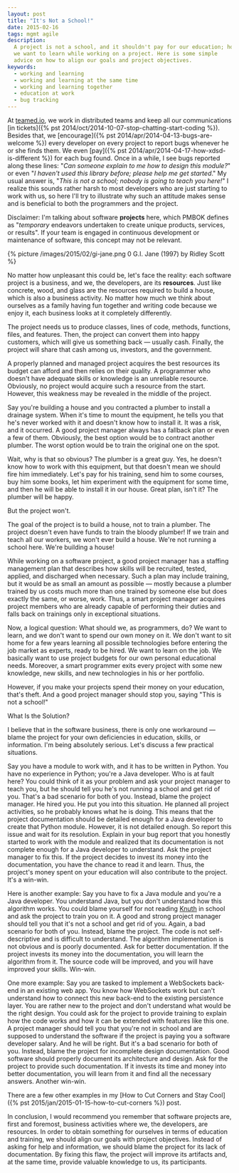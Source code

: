 ```yaml
---
layout: post
title: "It's Not a School!"
date: 2015-02-16
tags: mgmt agile
description:
  A project is not a school, and it shouldn't pay for our education; however,
  we want to learn while working on a project. Here is some simple
  advice on how to align our goals and project objectives.
keywords:
  - working and learning
  - working and learning at the same time
  - working and learning together
  - education at work
  - bug tracking
---
```


At [teamed.io](http://www.teamed.io), we work in distributed teams and
keep all our communications [in tickets]({% pst 2014/oct/2014-10-07-stop-chatting-start-coding %}).
Besides that, we [encourage]({% pst 2014/apr/2014-04-13-bugs-are-welcome %})
every developer on every project to
report bugs whenever he or she finds them. We even
[pay]({% pst 2014/apr/2014-04-17-how-xdsd-is-different %}) for each bug found.
Once in a while, I see bugs reported along these lines: "_Can someone explain
to me how to design this module?_" or even "_I haven't used this library before;
please help me get started_." My usual answer is, "_This is not a school; nobody
is going to teach you here!_" I realize this sounds
rather harsh to most developers who are just starting to work with us, so
here I'll try to illustrate why such an attitude makes sense and is beneficial to both
the programmers and the project.

Disclaimer: I'm talking about software **projects** here, which PMBOK defines
as "_temporary_ endeavors undertaken to create unique
products, services, or results". If your team is engaged in continuous
development or maintenance of software, this concept may not be relevant.

<!--more-->

{% picture /images/2015/02/gi-jane.png 0 G.I. Jane (1997) by Ridley Scott %}

No matter how unpleasant this could be, let's face the reality:
each software project is a business, and we, the developers, are
its **resources**. Just like concrete, wood, and glass are the resources required
to build a house, which is also a business activity. No matter how much we think
about ourselves as a family having fun together and writing code because
we enjoy it, each business looks at it completely differently.

The project needs us to produce classes, lines of code, methods, functions,
files, and features. Then, the project can convert them into happy customers,
which will give us something back &mdash; usually cash. Finally, the project will
share that cash among us, investors, and the government.

A properly planned and managed project acquires the best resources its
budget can afford and then relies on their quality. A programmer who doesn't
have adequate skills or knowledge is an unreliable resource. Obviously,
no project would acquire such a resource from the start. However,
this weakness may be revealed in the middle of the project.

Say you're building a house and you contracted a plumber to install a
drainage system. When it's time to mount the equipment, he tells you
that he's never worked with it and doesn't know how to install it.
It was a risk, and it occurred. A good project manager always has a fallback plan
or even a few of them. Obviously, the best option would be to contract another
plumber. The worst option would be to train the original one on the spot.

Wait, why is that so obvious? The plumber is a great guy. Yes, he doesn't know
how to work with this equipment, but that doesn't mean we should
fire him immediately. Let's pay for his training, send him to some
courses, buy him some books, let him experiment with the equipment for some
time, and then he will be able to install it in our house. Great plan, isn't it?
The plumber will be happy.

But the project won't.

The goal of the project is to build a house, not to train a plumber. The
project doesn't even have funds to train the bloody plumber! If we train
and teach all our workers, we won't ever build a house. We're not running
a school here. We're building a house!

While working on a software project, a good project manager has a staffing management
plan that describes how skills will be recruited, tested, applied, and
discharged when necessary. Such a plan may include training, but it would be
as small an amount as possible &mdash; mostly because a plumber trained by us costs much
more than one trained by someone else but does exactly the same, or worse, work.
Thus, a smart project manager acquires project members who are already
capable of performing their duties and falls back on trainings only
in exceptional situations.

Now, a logical question: What should we, as programmers, do? We want to
learn, and we don't want to spend our own money on it. We don't want to
sit home for a few years learning all possible technologies before entering
the job market as experts, ready to be hired. We want to learn on the job.
We basically want to use project budgets for our own personal educational needs.
Moreover, a smart programmer exits every project with some new knowledge,
new skills, and new technologies in his or her portfolio.

However, if you make your projects spend their money
on your education, that's theft. And a good project manager
should stop you, saying "This is not a school!"

What Is the Solution?

I believe that in the software business, there is only one workaround &mdash; blame the
project for your own deficiencies in education, skills, or information.
I'm being absolutely serious.
Let's discuss a few practical situations.

Say you have a module to work with, and it has to be written in Python. You have
no experience in Python; you're a Java developer. Who is at fault here? You
could think of it as your problem and ask your project manager to teach you, but he should tell
you he's not running a school and get rid of you. That's a bad scenario for both of you. Instead, blame the
project manager. He hired you. He put you into this situation. He planned
all project activities, so he probably knows what he is doing. This means
that the project documentation should be detailed enough for a Java
developer to create that Python module. However, it is not detailed enough. So report
this issue and wait for its resolution. Explain in your bug report that you
honestly started to work with the module and realized that its documentation
is not complete enough for a Java developer to understand. Ask the project manager
to fix this. If the project decides to invest its money into the documentation, you
have the chance to read it and learn. Thus, the project's money spent on your education will
also contribute to the project. It's a win-win.

Here is another example: Say you have to fix a Java module and you're a Java
developer. You understand Java, but you don't understand how this algorithm works.
You could blame yourself for not reading
[Knuth](http://www.amazon.com/gp/product/0321751043/ref=as_li_tl?ie=UTF8&camp=1789&creative=390957&creativeASIN=0321751043&linkCode=as2&tag=yegor256com-20&linkId=FVM7INLX6KAHZV66)
in school and ask the project to train you on it. A good and strong project manager should tell you that it's not a school
and get rid of you. Again, a bad scenario for both of you. Instead,
blame the project. The code is not self-descriptive and is difficult to
understand. The algorithm implementation is not obvious and is poorly documented.
Ask for better documentation. If the project invests its money into
the documentation, you will learn the algorithm from it. The source
code will be improved, and you will have improved your skills. Win-win.

One more example: Say you are tasked to implement a WebSockets back-end in
an existing web app. You know how WebSockets work but can't understand how
to connect this new back-end to the existing persistence layer. You are rather
new to the project and don't understand what would be the right design. You
could ask for the project to provide training to explain how the code works
and how it can be extended with features like this one. A project manager
should tell you that you're not in school and are supposed to understand the
software if the project is paying you a software developer salary. And he will
be right. But it's a bad scenario for both of you. Instead, blame the project
for incomplete design documentation. Good software should properly document
its architecture and design. Ask for the project to provide such documentation.
If it invests its time and money into better documentation, you
will learn from it and find all the necessary answers. Another win-win.

There are a few other examples in my
[How to Cut Corners and Stay Cool]({% pst 2015/jan/2015-01-15-how-to-cut-corners %}) post.

In conclusion, I would recommend you remember that software projects are,
first and foremost, business activities where we, the developers, are resources.
In order to obtain something for ourselves in terms of education and training,
we should align our goals with project objectives. Instead of asking for
help and information, we should blame the project for its lack of
documentation. By fixing this flaw, the project will improve its artifacts
and, at the same time, provide valuable knowledge to us, its participants.
